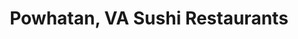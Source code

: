 ---
layout: city
title: Powhatan, VA Sushi Restaurants
permalink: /virginia/powhatan/
stateAbbr: VA
stateName: Virginia
cityName: Powhatan
---
